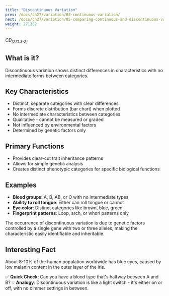 ```yaml
---
title: "Discontinuous Variation"
prev: /docs/ch27/variation/03-continuous-variation/
next: /docs/ch27/variation/05-comparing-continuous-and-discontinuous-variation/
weight: 271302
---
```


###### CD<sub>[27.1.3-2]</sub>

## What is it?
Discontinuous variation shows distinct differences in characteristics with no intermediate forms between categories.

## Key Characteristics
- Distinct, separate categories with clear differences
- Forms discrete distribution (bar chart) when plotted
- No intermediate characteristics between categories
- Qualitative - cannot be measured or graded
- Not influenced by environmental factors
- Determined by genetic factors only

## Primary Functions
- Provides clear-cut trait inheritance patterns
- Allows for simple genetic analysis
- Creates distinct phenotypic categories for specific biological functions

## Examples
- **Blood groups**: A, B, AB, or O with no intermediate types
- **Ability to roll tongue**: Either can roll tongue or cannot
- **Eye color**: Distinct categories like brown, blue, green
- **Fingerprint patterns**: Loop, arch, or whorl patterns only

The occurrence of discontinuous variation is due to genetic factors controlled by a single gene with two or three alleles, making the characteristic easily identifiable and inheritable.

## Interesting Fact
About 8-10% of the human population worldwide has blue eyes, caused by low melanin content in the outer layer of the iris.

✅ **Quick Check**: Can you have a blood type that's halfway between A and B?
💡 **Analogy**: Discontinuous variation is like a light switch - it's either on or off, with no dimmer settings in between.